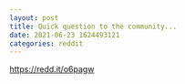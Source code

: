 ```yaml
--- 
layout: post 
title: Quick question to the community... 
date: 2021-06-23 1624493121 
categories: reddit 
--- 
```

https://redd.it/o6pagw